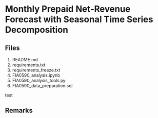 # Monthly Prepaid Net-Revenue Forecast with Seasonal Time Series Decomposition

## Files

1. README.md
2. requirements.txt
3. requirements_freeze.txt
4. FIA0590_analysis.ipynb
5. FIA0590_analysis_tools.py
6. FIA0590_data_preparation.sql

test

## Remarks